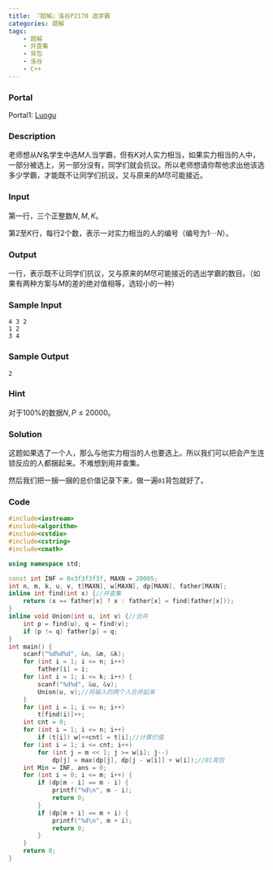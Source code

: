 ```yaml
---
title: 『题解』洛谷P2170 选学霸
categories: 题解
tags:
    - 题解
    - 并查集
    - 背包
    - 洛谷
    - C++
---
```


### Portal

Portal1: [Luogu](https://www.luogu.com.cn/problem/P2170)

### Description

老师想从$N$名学生中选$M$人当学霸，但有$K$对人实力相当，如果实力相当的人中，一部分被选上，另一部分没有，同学们就会抗议。所以老师想请你帮他求出他该选多少学霸，才能既不让同学们抗议，又与原来的$M$尽可能接近。

### Input

第一行，三个正整数$N, M, K$。

第$2$至$K$行，每行$2$个数，表示一对实力相当的人的编号（编号为$1 \cdots N$）。

### Output

一行，表示既不让同学们抗议，又与原来的$M$尽可能接近的选出学霸的数目。（如果有两种方案与$M$的差的绝对值相等，选较小的一种）

### Sample Input

```
4 3 2
1 2
3 4
```

### Sample Output

```
2
```

### Hint

对于$100\%$的数据$N, P \le 20000$。

### Solution

这题如果选了一个人，那么与他实力相当的人也要选上。所以我们可以把会产生连锁反应的人都捆起来。不难想到用并查集。

然后我们把一捆一捆的总价值记录下来，做一遍`01`背包就好了。

### Code

```cpp
#include<iostream>
#include<algorithm>
#include<cstdio>
#include<cstring>
#include<cmath>

using namespace std;

const int INF = 0x3f3f3f3f, MAXN = 20005;
int n, m, k, u, v, t[MAXN], w[MAXN], dp[MAXN], father[MAXN];
inline int find(int x) {//并查集
    return (x == father[x] ? x : father[x] = find(father[x]));
}
inline void Union(int u, int v) {//合并
    int p = find(u), q = find(v);
    if (p != q) father[p] = q;
}
int main() {
    scanf("%d%d%d", &n, &m, &k);
    for (int i = 1; i <= n; i++)
        father[i] = i;
    for (int i = 1; i <= k; i++) {
        scanf("%d%d", &u, &v);
        Union(u, v);//将输入的两个人合并起来
    }
    for (int i = 1; i <= n; i++)
        t[find(i)]++;
    int cnt = 0;
    for (int i = 1; i <= n; i++)
        if (t[i]) w[++cnt] = t[i];//计算价值
    for (int i = 1; i <= cnt; i++)
        for (int j = m << 1; j >= w[i]; j--)
            dp[j] = max(dp[j], dp[j - w[i]] + w[i]);//01背包
    int Min = INF, ans = 0;
    for (int i = 0; i <= m; i++) {
        if (dp[m - i] == m - i) {
            printf("%d\n", m - i);
            return 0;
        }
        if (dp[m + i] == m + i) {
            printf("%d\n", m + i);
            return 0;
        }
    }
    return 0;
}
```